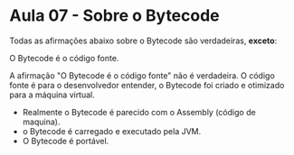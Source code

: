 # Aula 07 - Sobre o Bytecode

Todas as afirmações abaixo sobre o Bytecode são verdadeiras, **exceto**:

O Bytecode é o código fonte.

A afirmação "O Bytecode é o código fonte" não é verdadeira. O código fonte é para o desenvolvedor entender, o Bytecode foi criado e otimizado para a máquina virtual.

- Realmente o Bytecode é parecido com o Assembly (código de maquina).
- o Bytecode é carregado e executado pela JVM.
- O Bytecode é portável.